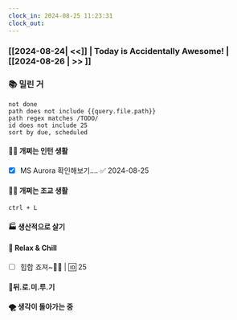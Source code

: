 ```yaml
---
clock_in: 2024-08-25 11:23:31
clock_out: 
---
```

### [[2024-08-24| <<]] | **Today is Accidentally Awesome!** | [[2024-08-26 | >> ]]

### 📚 밀린 거
```tasks
not done 
path does not include {{query.file.path}}
path regex matches /TODO/
id does not include 25
sort by due, scheduled
```

#### 🤦‍♂️ 개쩌는 인턴 생활
- [x] MS Aurora 확인해보기.... ✅ 2024-08-25

#### 👨‍🏫 개쩌는 조교 생활
`ctrl + L`

#### 🏭 생산적으로 살기

#### 🍻 Relax & Chill 
- [ ] 힙합 죠져~🤸‍♂️ | 🆔 25


#### 💨뒤.로.미.루.기

#### 🌪 생각이 돌아가는 중